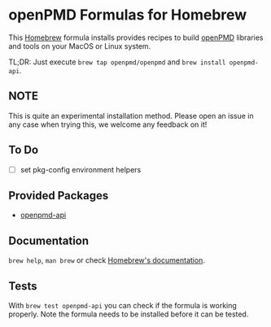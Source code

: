 # openPMD Formulas for Homebrew

This [Homebrew](http://brew.sh) formula installs provides recipes to build [openPMD](https://www.openpmd.org) libraries and tools on your MacOS or Linux system.

TL;DR: Just execute `brew tap openpmd/openpmd` and `brew install openpmd-api`.


## NOTE

This is quite an experimental installation method.
Please open an issue in any case when trying this, we welcome any feedback on it!


## To Do

- [ ] set pkg-config environment helpers


## Provided Packages

- [openpmd-api](https://github.com/openPMD/openPMD-api)


## Documentation

`brew help`, `man brew` or check [Homebrew's documentation](https://docs.brew.sh).


## Tests

With `brew test openpmd-api` you can check if the formula is working properly. Note the formula needs to be installed before it can be tested.

